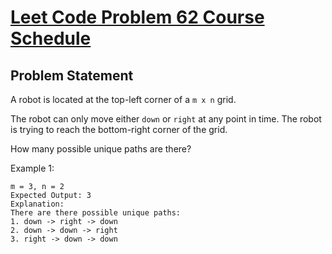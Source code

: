 # <a href="https://leetcode.com/problems/unique-paths/"> Leet Code Problem 62 Course Schedule</a>

## Problem Statement

A robot is located at the top-left corner of a `m x n` grid.

The robot can only move either `down` or `right` at any point in time. The robot is trying to reach the bottom-right corner of the grid.

How many possible unique paths are there?

Example 1:
```
m = 3, n = 2
Expected Output: 3
Explanation:
There are there possible unique paths:
1. down -> right -> down
2. down -> down -> right
3. right -> down -> down
```
